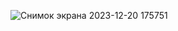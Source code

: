 ![Снимок экрана 2023-12-20 175751](https://github.com/KatyaTurusina/development-of-applications/assets/130843083/941404bb-a3ce-4f1e-8b07-eab28bb30714)
